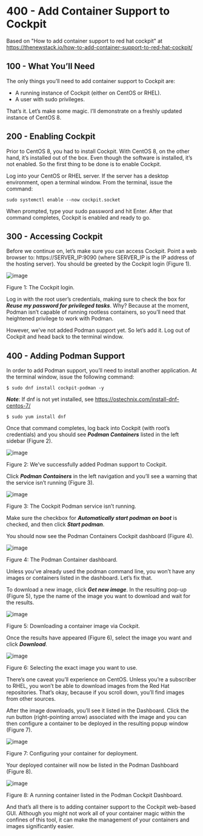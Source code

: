 # 400 - Add Container Support to Cockpit

Based on "How to add container support to red hat cockpit" at https://thenewstack.io/how-to-add-container-support-to-red-hat-cockpit/

## 100 - What You’ll Need

The only things you’ll need to add container support to Cockpit are:

- A running instance of Cockpit (either on CentOS or RHEL).
- A user with sudo privileges.

That’s it. Let’s make some magic. I’ll demonstrate on a freshly updated instance of CentOS 8.

## 200 - Enabling Cockpit

Prior to CentOS 8, you had to install Cockpit. With CentOS 8, on the other hand, it’s installed out of the box. Even though the software is installed, it’s not enabled. So the first thing to be done is to enable Cockpit.

Log into your CentOS or RHEL server. If the server has a desktop environment, open a terminal window. From the terminal, issue the command:
```
sudo systemctl enable --now cockpit.socket
```

When prompted, type your sudo password and hit Enter. After that command completes, Cockpit is enabled and ready to go.

## 300 - Accessing Cockpit

Before we continue on, let’s make sure you can access Cockpit. Point a web browser to: https://SERVER_IP:9090 (where SERVER_IP is the IP address of the hosting server). You should be greeted by the Cockpit login (Figure 1).

![image](https://user-images.githubusercontent.com/12828104/124254310-3c7e8a00-db29-11eb-8759-16b1e5921be7.png)

Figure 1: The Cockpit login.

Log in with the root user’s credentials, making sure to check the box for ***Reuse my password for privileged tasks***. Why? Because at the moment, Podman isn’t capable of running rootless containers, so you’ll need that heightened privilege to work with Podman.

However, we’ve not added Podman support yet. So let’s add it. Log out of Cockpit and head back to the terminal window.

## 400 - Adding Podman Support

In order to add Podman support, you’ll need to install another application. At the terminal window, issue the following command:
```
$ sudo dnf install cockpit-podman -y
```

***Note***: If dnf is not yet installed, see https://ostechnix.com/install-dnf-centos-7/
```
$ sudo yum install dnf
```

Once that command completes, log back into Cockpit (with root’s credentials) and you should see ***Podman Containers*** listed in the left sidebar (Figure 2).

![image](https://user-images.githubusercontent.com/12828104/124254843-c75f8480-db29-11eb-8907-e834cfe473a6.png)

Figure 2: We’ve successfully added Podman support to Cockpit.

Click ***Podman Containers*** in the left navigation and you’ll see a warning that the service isn’t running (Figure 3).

![image](https://user-images.githubusercontent.com/12828104/124255052-068dd580-db2a-11eb-8c92-0b412e6e9081.png)

Figure 3: The Cockpit Podman service isn’t running.

Make sure the checkbox for ***Automatically start podman on boot*** is checked, and then click ***Start podman***.

You should now see the Podman Containers Cockpit dashboard (Figure 4).

![image](https://user-images.githubusercontent.com/12828104/124255345-59678d00-db2a-11eb-9d98-db3ace78dc9c.png)

Figure 4: The Podman Container dashboard.

Unless you’ve already used the podman command line, you won’t have any images or containers listed in the dashboard. Let’s fix that.

To download a new image, click ***Get new image***. In the resulting pop-up (Figure 5), type the name of the image you want to download and wait for the results.

![image](https://user-images.githubusercontent.com/12828104/124255753-d0048a80-db2a-11eb-9774-0da316851940.png)

Figure 5: Downloading a container image via Cockpit.

Once the results have appeared (Figure 6), select the image you want and click ***Download***.

![image](https://user-images.githubusercontent.com/12828104/124255957-09d59100-db2b-11eb-814a-d8589df03e3c.png)

Figure 6: Selecting the exact image you want to use.

There’s one caveat you’ll experience on CentOS. Unless you’re a subscriber to RHEL, you won’t be able to download images from the Red Hat repositories. That’s okay, because if you scroll down, you’ll find images from other sources.

After the image downloads, you’ll see it listed in the Dashboard. Click the run button (right-pointing arrow) associated with the image and you can then configure a container to be deployed in the resulting popup window (Figure 7).

![image](https://user-images.githubusercontent.com/12828104/124256203-54efa400-db2b-11eb-9cc2-d16a9accf8c5.png)

Figure 7: Configuring your container for deployment.

Your deployed container will now be listed in the Podman Dashboard (Figure 8).

![image](https://user-images.githubusercontent.com/12828104/124256408-8bc5ba00-db2b-11eb-816a-64c55c0a9241.png)

Figure 8: A running container listed in the Podman Cockpit Dashboard.

And that’s all there is to adding container support to the Cockpit web-based GUI. Although you might not work all of your container magic within the confines of this tool, it can make the management of your containers and images significantly easier.
